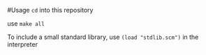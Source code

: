 #Usage
`cd` into this repository 

use `make all`

To include a small standard library, use `(load "stdlib.scm")` in the interpreter
